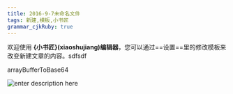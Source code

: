 ```yaml
---
title: 2016-9-7未命名文件 
tags: 新建,模板,小书匠
grammar_cjkRuby: true
---
```



欢迎使用 **{小书匠}(xiaoshujiang)编辑器**，您可以通过==设置==里的修改模板来改变新建文章的内容。sdfsdf


arrayBufferToBase64


![enter description here][1]


  [1]: ./images/1473238425285.jpg "1473238425285.jpg"